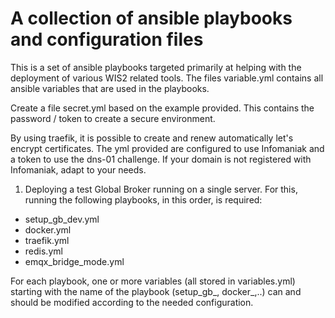 # A collection of ansible playbooks and configuration files 

This is a set of ansible playbooks targeted primarily at helping with the deployment of various WIS2 related tools.
The files variable.yml contains all ansible variables that are used in the playbooks.

Create a file secret.yml based on the example provided. This contains the password / token to create a secure environment.

By using traefik, it is possible to create and renew automatically let's encrypt certificates.
The yml provided are configured to use Infomaniak and a token to use the dns-01 challenge.
If your domain is not registered with Infomaniak, adapt to your needs.

1. Deploying a test Global Broker running on a single server.
For this, running the following playbooks, in this order, is required:
- setup_gb_dev.yml 
- docker.yml 
- traefik.yml 
- redis.yml 
- emqx_bridge_mode.yml 

For each playbook, one or more variables (all stored in variables.yml) starting with the name of the playbook (setup_gb_, docker_,..) can and should be modified according to the needed configuration.